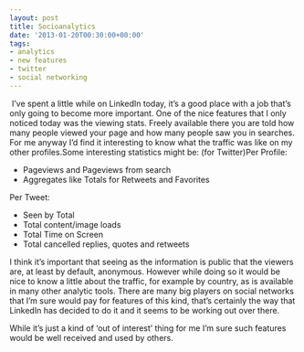 ```yaml
---
layout: post
title: Socioanalytics
date: '2013-01-20T00:30:00+00:00'
tags:
- analytics
- new features
- twitter
- social networking
---
```

 I’ve spent a little while on LinkedIn today, it’s a good place with a job that’s only going to become more important. One of the nice features that I only noticed today was the viewing stats. Freely available there you are told how many people viewed your page and how many people saw you in searches. For me anyway I’d find it interesting to know what the traffic was like on my other profiles.Some interesting statistics might be: (for Twitter)Per Profile: 

* Pageviews and Pageviews from search
* Aggregates like Totals for Retweets and Favorites

Per Tweet:

* Seen by Total
* Total content/image loads
* Total Time on Screen
* Total cancelled replies, quotes and retweets

I think it’s important that seeing as the information is public that the viewers are, at least by default, anonymous. However while doing so it would be nice to know a little about the traffic, for example by country, as is available in many other analytic tools.
There are many big players on social networks that I’m sure would pay for features of this kind, that’s certainly the way that LinkedIn has decided to do it and it seems to be working out over there.

While it’s just a kind of ‘out of interest’ thing for me I’m sure such features would be well received and used by others.
